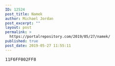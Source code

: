 ```yaml
---
ID: 12524
post_title: Namek
author: Michael Jordan
post_excerpt: ""
layout: post
permalink: >
  https://portalrepository.com/2019/05/27/namek/
published: true
post_date: 2019-05-27 11:55:11
---
```

<pre>11F6FF002FF8</pre>
